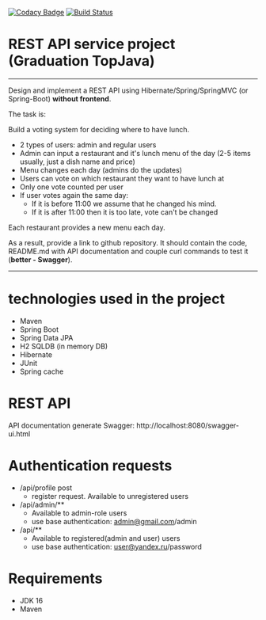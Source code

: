 [![Codacy Badge](https://app.codacy.com/project/badge/Grade/f283439da3b44e7aa9a0b6c38c1ff32c)](https://www.codacy.com/gh/Stadger/graduition/dashboard?utm_source=github.com&amp;utm_medium=referral&amp;utm_content=Stadger/graduition&amp;utm_campaign=Badge_Grade)
[![Build Status](https://app.travis-ci.com/Stadger/topjava.svg?branch=master)](https://travis-ci.com/JavaWebinar/topjava)
# REST API service project (Graduation TopJava)

----
Design and implement a REST API using Hibernate/Spring/SpringMVC (or Spring-Boot) **without frontend**.

The task is:

Build a voting system for deciding where to have lunch.
*  2 types of users: admin and regular users
*  Admin can input a restaurant and it's lunch menu of the day (2-5 items usually, just a dish name and price)
*  Menu changes each day (admins do the updates)
*  Users can vote on which restaurant they want to have lunch at
*  Only one vote counted per user
*  If user votes again the same day:
    -  If it is before 11:00 we assume that he changed his mind.
    -  If it is after 11:00 then it is too late, vote can't be changed

Each restaurant provides a new menu each day.

As a result, provide a link to github repository. It should contain the code, README.md with API documentation and couple curl commands to test it (**better - Swagger**).

-----------------------------

# technologies used in the project
* Maven
* Spring Boot
* Spring Data JPA
* H2 SQLDB (in memory DB)
* Hibernate
* JUnit
* Spring cache

# REST API

API documentation generate Swagger: http://localhost:8080/swagger-ui.html

# Authentication requests
*  /api/profile post
   * register request. Available to unregistered users
*  /api/admin/**
   *  Available to admin-role users
   *  use base authentication: admin@gmail.com/admin
*  /api/**
   *  Available to registered(admin and user) users
   *  use base authentication: user@yandex.ru/password
# Requirements
* JDK 16
* Maven